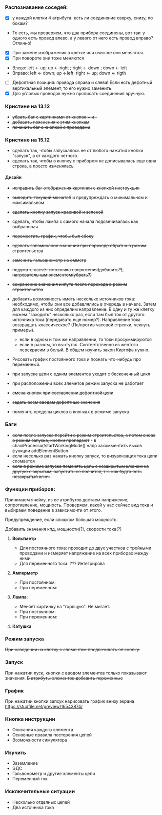 ### Распознавание соседей:

- [X] у каждой клетки 4 атрибута: есть ли соединение сверху, снизу, по бокам?
- То есть, мы проверяем, что два прибора соединены, вот так: у одного есть провод влево, а у левого от него есть провод вправо? Отлично!
- [X] При замене изображения в клетке или очистке они меняются.
- [X] При повороте они тоже меняются
* Влево: left <- up; up <- right ; right <- down ; down <- left
* Вправо: left <- down; up <-left; right <- up; down <- rigth
- [ ] Дефолтная позиция: провода справа и слева! Если есть дефотный вертикальный элемент, то его нужно заменить.
- [X] Для угловых проводов нужно прописать соединения вручную.

### Кристине на 13.12
- ~~убрать баг с картинками от кнопок + и -~~
- ~~добавить пояснения к этим кнопкам~~
- ~~починить баг с кнопкой с проводами~~

### Кристине на 15.12
* сделать так, чтобы запускалось не от любого нажатия кнопки "запуск", а от каждого четного.
* сделать так, чтобы в кнопку с прибором не дописывалась еще одна строка, а просто изменялась

#### Дизайн
- ~~исправить баг отображения картинки с кнопкой инструкции~~
- ~~выводить текущий масштаб~~ и предупреждать о минимальном и максимальном
- ~~сделать кнопку запуск красивой и зеленой~~
- сделать, чтобы лампа с самого начала подсвечивалась как выбраннная
- ~~переместить график, чтобы был сбоку~~
- ~~сделать запоминание значений при переходе обратно в режим строительства~~
- ~~заменить гальванометр на омметр~~
- ~~подумать насчёт источника напряжения(добавить?), нагревательным элементом(убрать?)~~
- ~~сохранение значения инпута после перехода в режим строительства~~

- добавить возможность иметь несколько источников тока:
   необходимо, чтобы они все добавлялись в очередь в начале. Затем для каждого из них определим направление.
   В одну и ту же клетку можем "заходить" несколько раз, если там был ток от другого источника тока (передавать еще номер?).
   Направление тока возвращать классическое? (По/против часовой стрелки, чекнуть примеры).
  - если в одном и том же направлении, то токи просуммируются
  - если в разном, то вычтутся. Соответственно из желтого перекрасим в белый. В общем изучить закон Киргофа нужно.
- Рисовать график постоянного тока и познать что-нибудь про переменный.
- при запуске цепи с одним элементов уходит с бесконечный цикл
- при расположении всех элемнтов режим запуска не работает
- ~~смена кнопок при составлении дефолтной цепи~~
- ~~задать всем вводам дефолтные значения~~

- поменять пределы циклов в кнопках в режиме запуска


### Баги
- ~~если после запуска перейти в режим строительства, а потом снова в режим запуска, кнопки пропадают~~ - 
в chainProcessor/startWorkingMode() надо закомментить выхов функции addElementButton
- если несолько раз нажать кнопку запуск, то визуализация тока цепи сломается
- ~~если в режиме запуска поменять цепь с незакрытым ключом на другую с зкрытым, запустить не полчится, т.к. как будто есть незакрытый ключ~~

### Функции приборов:

Принимаем ячейку, из ее атрибутов достаем напряжение, сопротивление, мощность.
Проверяем, какой у нас сейчас вид тока и выбираем поведение в зависимочти от этого.

Предупреждение, если слишком большая мощность.


Добавить значения кпд, мощности(?), скорости тока(?) 
1. **Вольтметр**
    * Для постоянного тока: проходит до двух участков с тройными проводами и измеряет напряжение на всех приборах между ними
    * Для переменного тока: ??? Интегрирова

2. **Амперметр**
   * При постоянном:
   * При переменном:

3. **Лампа**:
   * Меняет картинку на "горящую". Не мигает.
   * При постоянном:
   * При переменном:

4. **Катушка**


### Режим запуска
~~При наведении на клетку с элементом посдвечивать её кнопку.~~


### Запуск
При нажатии пуск, кнопки с вводом элементов только показывают значения.
~~В атрибуты элементов добавить переменные~~

### График
При нажатии кнопки запсук нарисовать график внизу экрана
https://studfile.net/preview/16543874/

### Кнопка инструкции
  * Описания каждого элемента
  * Основные правила посторения цепей
  * Возможности симулятора

### Изучить
  * Заземление
  * ЭДС
  * Гальвонометр и другие элементы цепи
  * Переменный ток


### Исключительные ситуации
  * Несколько отделных цепей
  * Два источника тока